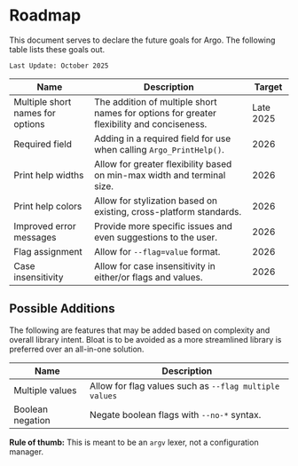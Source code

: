 # Roadmap

This document serves to declare the future goals for Argo. The following table lists these goals out.

`Last Update: October 2025`

|Name|Description|Target|
|--|--|--|
|Multiple short names for options|The addition of multiple short names for options for greater flexibility and conciseness.|Late 2025|
|Required field|Adding in a required field for use when calling `Argo_PrintHelp()`.|2026|
|Print help widths|Allow for greater flexibility based on min-max width and terminal size.|2026|
|Print help colors|Allow for stylization based on existing, cross-platform standards.|2026|
|Improved error messages|Provide more specific issues and even suggestions to the user.|2026|
|Flag assignment|Allow for `--flag=value` format.|2026|
|Case insensitivity|Allow for case insensitivity in either/or flags and values.|2026|

## Possible Additions

The following are features that may be added based on complexity and overall library intent. Bloat is to be avoided as a more streamlined library is preferred over an all-in-one solution.

|Name|Description|
|--|--|
|Multiple values|Allow for flag values such as `--flag multiple values`|
|Boolean negation|Negate boolean flags with `--no-*` syntax.|

**Rule of thumb:** This is meant to be an `argv` lexer, not a configuration manager.

